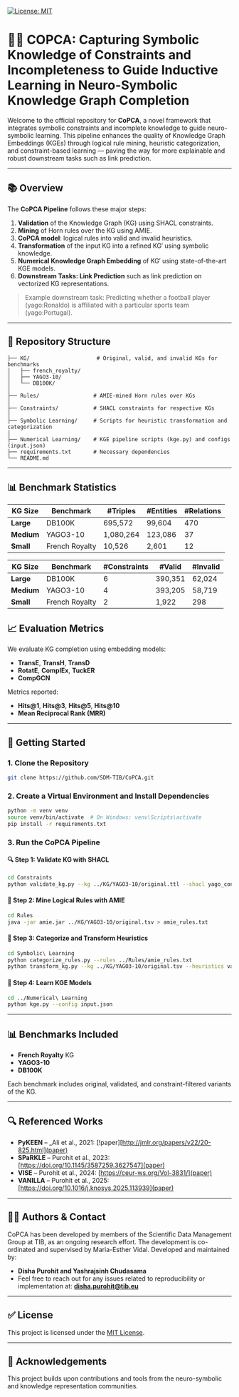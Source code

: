 [![License: MIT](https://img.shields.io/badge/License-MIT-yellow.svg)](LICENSE)
# 🧠🔗 COPCA: Capturing Symbolic Knowledge of Constraints and Incompleteness to Guide Inductive Learning in Neuro-Symbolic Knowledge Graph Completion
Welcome to the official repository for **CoPCA**, a novel framework that integrates symbolic constraints and incomplete knowledge to guide neuro-symbolic learning. This pipeline enhances the quality of Knowledge Graph Embeddings (KGEs) through logical rule mining, heuristic categorization, and constraint-based learning — paving the way for more explainable and robust downstream tasks such as link prediction.

---
## 📚 Overview

The **CoPCA Pipeline** follows these major steps:

1. **Validation** of the Knowledge Graph (KG) using SHACL constraints.
2. **Mining** of Horn rules over the KG using AMIE.
3. **CoPCA model**: logical rules into valid and invalid heuristics.
4. **Transformation** of the input KG into a refined KG′ using symbolic knowledge.
5. **Numerical Knowledge Graph Embedding** of KG′ using state-of-the-art KGE models.
6. **Downstream Tasks: Link Prediction** such as link prediction on vectorized KG representations.

> Example downstream task: Predicting whether a football player (yago:Ronaldo) is affiliated with a particular sports team (yago:Portugal).

---
## 📁 Repository Structure


```
├── KG/                     # Original, valid, and invalid KGs for benchmarks
│   ├── french_royalty/        
│   ├── YAGO3-10/
│   └── DB100K/
│
├── Rules/                 # AMIE-mined Horn rules over KGs
│
├── Constraints/           # SHACL constraints for respective KGs
│
├── Symbolic Learning/     # Scripts for heuristic transformation and categorization
│
├── Numerical Learning/    # KGE pipeline scripts (kge.py) and configs (input.json)
├── requirements.txt       # Necessary dependencies  
└── README.md             
```

---
## 📊 Benchmark Statistics

| **KG Size** | **Benchmark**     | **#Triples** | **#Entities** | **#Relations** |
|-------------|-------------------|--------------|----------------|----------------|
| **Large**   | DB100K            | 695,572      | 99,604         | 470            |
| **Medium**  | YAGO3-10          | 1,080,264    | 123,086        | 37             |
| **Small**   | French Royalty    | 10,526       | 2,601          | 12             |

| **KG Size** | **Benchmark**     | **#Constraints** | **#Valid** | **#Invalid** |
|-------------|-------------------|------------------|------------|--------------|
| **Large**   | DB100K            | 6                | 390,351    | 62,024       |
| **Medium**  | YAGO3-10          | 4                | 393,205    | 58,719       |
| **Small**   | French Royalty    | 2                | 1,922      | 298          |

## 📈 Evaluation Metrics

We evaluate KG completion using embedding models:
- **TransE**, **TransH**, **TransD**
- **RotatE**, **ComplEx**, **TuckER**
- **CompGCN**

Metrics reported:
- **Hits@1**, **Hits@3**, **Hits@5**, **Hits@10**
- **Mean Reciprocal Rank (MRR)**

---

## 🚀 Getting Started

### 1. Clone the Repository
```bash
git clone https://github.com/SDM-TIB/CoPCA.git
```

### 2. Create a Virtual Environment and Install Dependencies
```bash
python -m venv venv
source venv/bin/activate  # On Windows: venv\Scripts\activate
pip install -r requirements.txt
```

### 3. Run the CoPCA Pipeline

#### 🔍 Step 1: Validate KG with SHACL
```bash
cd Constraints
python validate_kg.py --kg ../KG/YAGO3-10/original.ttl --shacl yago_constraints.ttl
```

#### 📜 Step 2: Mine Logical Rules with AMIE
```bash
cd Rules
java -jar amie.jar ../KG/YAGO3-10/original.tsv > amie_rules.txt
```

#### 🧩 Step 3: Categorize and Transform Heuristics
```bash
cd Symbolic\ Learning
python categorize_rules.py --rules ../Rules/amie_rules.txt
python transform_kg.py --kg ../KG/YAGO3-10/original.tsv --heuristics valid_rules.txt
```

#### 🔢 Step 4: Learn KGE Models
```bash
cd ../Numerical\ Learning
python kge.py --config input.json
```

---

## 📊 Benchmarks Included

- **French Royalty** KG
- **YAGO3-10**
- **DB100K**

Each benchmark includes original, validated, and constraint-filtered variants of the KG.

---

## 🔍 Referenced Works

- **PyKEEN** – _Ali et al., 2021: [!paper][http://jmlr.org/papers/v22/20-825.html](paper)   
- **SPaRKLE** – Purohit et al., 2023: [https://doi.org/10.1145/3587259.3627547](paper)   
- **VISE** – Purohit et al., 2024:  [https://ceur-ws.org/Vol-3831/](paper)
- **VANILLA** – Purohit et al., 2025: [https://doi.org/10.1016/j.knosys.2025.113939](paper)  

---

## 👨‍💻 Authors & Contact

CoPCA has been developed by members of the Scientific Data Management Group at TIB, as an ongoing research effort.
The development is co-ordinated and supervised by Maria-Esther Vidal.
Developed and maintained by:

- **Disha Purohit and Yashrajsinh Chudasama**
- Feel free to reach out for any issues related to reproducibility or implementation at: **disha.purohit@tib.eu**

---


## ✅ License

This project is licensed under the [MIT License](LICENSE).

---

## 🙏 Acknowledgements

This project builds upon contributions and tools from the neuro-symbolic and knowledge representation communities.
